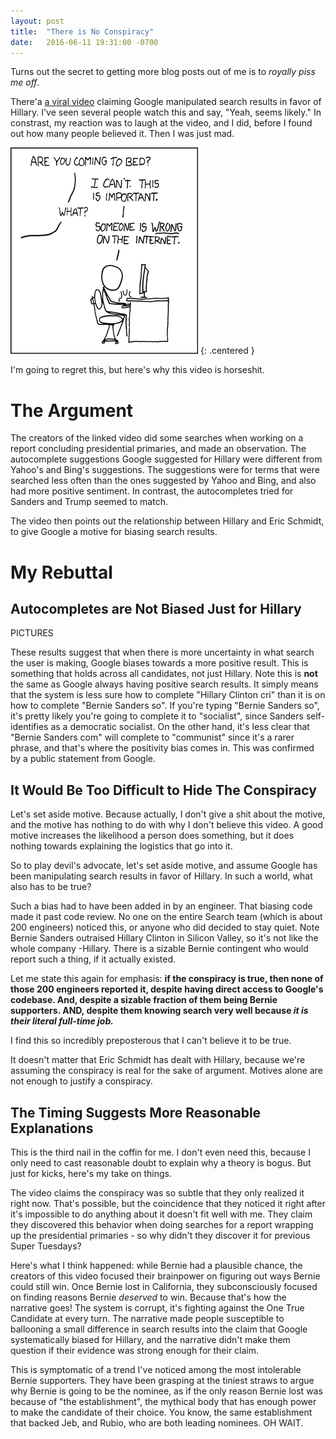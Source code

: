 ```yaml
---
layout: post
title:  "There is No Conspiracy"
date:   2016-06-11 19:31:00 -0700
---
```


Turns out the secret to getting more blog posts out of me is to
*royally piss me off*.

There'a [a viral video](https://www.youtube.com/watch?v=PFxFRqNmXKg)
claiming Google manipulated search results in favor of Hillary.
I've seen several people watch this and say, "Yeah, seems likely."
In constrast, my reaction was to laugh at the video, and I did,
before I found out how many people believed it. Then I was just mad.

![Relevant XKCD](/public/hillary-google/xkcd.png)
{: .centered }

I'm going to regret this, but here's why this video is
horseshit.


The Argument
=======================================================

The creators of the linked video did some searches when working
on a report concluding presidential primaries, and made an observation.
The autocomplete suggestions Google suggested for Hillary were different
from Yahoo's and Bing's suggestions. The suggestions were for terms that
were searched less often than the ones suggested by Yahoo and Bing, and
also had more positive sentiment.
In contrast, the autocompletes tried for Sanders and Trump seemed to
match.

The video then points out the relationship between Hillary and Eric
Schmidt, to give Google a motive for biasing search results.


My Rebuttal
=======================================================

Autocompletes are Not Biased Just for Hillary
--------------------------------------------------------------------

PICTURES

These results suggest that when there is more uncertainty in what
search the user is making, Google biases towards a more positive result.
This is something that holds across all candidates, not just Hillary.
Note this is **not** the same as Google always having positive search
results. It simply means that the system is less sure how to complete
"Hillary Clinton cri" than it is on how to complete "Bernie Sanders so".
If you're typing "Bernie Sanders so", it's pretty likely you're going to
complete it to "socialist", since Sanders self-identifies as a democratic
socialist. On the other hand, it's less clear that "Bernie Sanders com"
will complete to "communist" since it's a rarer phrase, and that's where
the positivity bias comes in. This was confirmed by a public statement from Google.


It Would Be Too Difficult to Hide The Conspiracy
--------------------------------------------------------------------

Let's set aside motive. Because actually, I don't give a shit about the motive,
and the motive has nothing to do with why I don't believe this video.
A good motive increases the likelihood a
person does something, but it does nothing towards explaining the logistics
that go into it.

So to play devil's advocate, let's set aside motive, and assume Google has
been manipulating search results in favor of Hillary. In such a world,
what also has to be true?

Such a bias had to have been added in by an engineer. That biasing code
made it past code review. No one on the entire Search team (which is about
200 engineers) noticed this, or anyone who did decided to stay quiet.
Note Bernie Sanders outraised Hillary Clinton in Silicon Valley, so it's
not like the whole company -Hillary. There is a sizable Bernie contingent
who would report such a thing, if it actually existed.

Let me state this again for emphasis: **if the conspiracy is true, then
none of those 200 engineers reported it, despite having direct access
to Google's codebase. And, despite a sizable fraction of them being
Bernie supporters. AND, despite them knowing search very well because
_it is their literal full-time job._**

I find this so incredibly preposterous that I can't believe it to be true.

It doesn't matter that Eric Schmidt has dealt with Hillary, because we're
assuming the conspiracy is real for the sake of argument. Motives alone
are not enough to justify a conspiracy.


The Timing Suggests More Reasonable Explanations
------------------------------------------------------------------

This is the third nail in the coffin for me. I don't even need this, because
I only need to cast reasonable doubt to explain why a theory is bogus. But
just for kicks, here's my take on things.

The video claims the conspiracy was so subtle that they only realized it
right now. That's possible, but the coincidence that they noticed it
right after it's impossible to do anything about it doesn't fit well
with me. They claim they discovered this behavior when doing searches for
a report wrapping up the presidential primaries - so why didn't they discover
it for previous Super Tuesdays?

Here's what I think happened: while Bernie had a plausible chance, the creators
of this video focused their brainpower on figuring out ways Bernie could
still win. Once Bernie lost in California, they subconsciously focused on
finding reasons Bernie *deserved* to win. Because that's how the narrative goes!
The system is corrupt, it's fighting against the One True Candidate at every
turn. The narrative made people susceptible to ballooning a small difference in
search results into the claim that Google systematically biased for Hillary,
and the narrative didn't make them question if their evidence was strong
enough for their claim.

This is symptomatic of a trend I've noticed among the most intolerable Bernie
supporters. They have been grasping at the tiniest straws to argue why Bernie
is going to be the nominee, as if the only reason Bernie lost was because
of "the establishment", the mythical body that has enough power to make the
candidate of their choice. You know, the same establishment that backed Jeb,
and Rubio, who are both leading nominees. OH WAIT.

